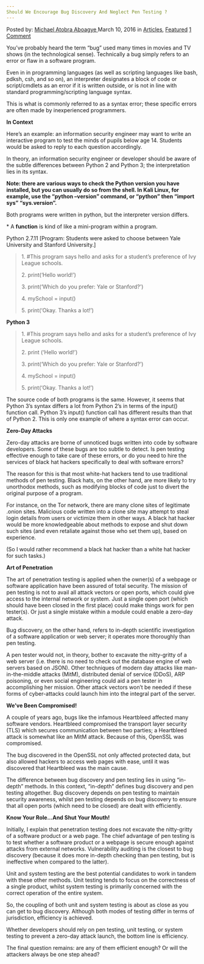 ```yaml
---
Should We Encourage Bug Discovery And Neglect Pen Testing ?
---
```

<article class="post-listing post-13413 post type-post status-publish format-standard has-post-thumbnail hentry category-deepdot-news tag-bug tag-discovery tag-encourage tag-neglect tag-pen tag-testing">
    <div class="post-inner">
    <p class="post-meta">
    <span>Posted by: <a href="https://www.deepdotweb.com/author/michaelatobraaboagye/" title="">Michael Atobra Aboagye </a></span>
    <span>March 10, 2016</span>
    <span>in <a href="https://www.deepdotweb.com/category/articles/" rel="category tag">Articles</a>, <a href="https://www.deepdotweb.com/category/deepdot-news/" rel="category tag">Featured</a></span>
    <span><a href="https://www.deepdotweb.com/2016/03/10/should-we-encourage-bug-discovery-and-neglect-pen-testing/#comments">1 Comment</a></span>
    </p>
    <div class="clear"></div>
    <div class="entry">
    <p>You’ve probably heard the term “bug” used many times in movies and TV shows (in the technological sense). Technically a bug simply refers to an error or flaw in a software program.</p>
    <p>Even in in programming languages (as well as scripting languages like bash, pdksh, csh, and so on), an interpreter designates a block of code or script/cmdlets as an error if it is written outside, or is not in line with standard programming/scripting language syntax.</p>
    <p>This is what is commonly referred to as a syntax error; these specific errors are often made by inexperienced programmers.</p>
    <p><strong>In Context</strong></p>
    <p>Here’s an example: an information security engineer may want to write an interactive program to test the minds of pupils below age 14. Students would be asked to reply to each question accordingly.</p>
    <p>In theory, an information security engineer or developer should be aware of the subtle differences between Python 2 and Python 3; the interpretation lies in its syntax.</p>
    <p><strong>Note: there are various ways to check the Python version you have installed, but you can usually do so from the shell. In Kali Linux, for example, use the “python –version” command, or “python” then “import sys” “sys.version”.</strong></p>
    <p>Both programs were written in python, but the interpreter version differs.</p>
    <p>* A <strong>function</strong> is kind of like a mini-program within a program.</p>
    <p>Python 2.7.11 [Program: Students were asked to choose between Yale University and Stanford University.]
    <blockquote><p>1. #This program says hello and asks for a student&#8217;s preference of Ivy League schools.</p>
    <p>2. print(&#8216;Hello world!&#8217;)</p>
    <p>3. print(&#8216;Which do you prefer: Yale or Stanford?&#8217;)</p>
    <p>4. mySchool = input()</p>
    <p>5. print(&#8216;Okay. Thanks a lot!&#8217;)</p></blockquote>
    <p><strong>Python 3</strong></p>
    <blockquote><p>1. #This program says hello and asks for a student&#8217;s preference of Ivy League schools.</p>
    <p>2. print (&#8216;Hello world!&#8217;)</p>
    <p>3. print(&#8216;Which do you prefer: Yale or Stanford?&#8217;)</p>
    <p>4. mySchool = input()</p>
    <p>5. print(&#8216;Okay. Thanks a lot!&#8217;)</p></blockquote>
    <p>The source code of both programs is the same. However, it seems that Python 3&#8217;s syntax differs a lot from Python 2&#8217;s in terms of the input() function call. Python 3&#8217;s input() function call has different results than that of Python 2. This is only one example of where a syntax error can occur.</p>
    <p><strong>Zero-Day Attacks</strong></p>
    <p>Zero-day attacks are borne of unnoticed bugs written into code by software developers. Some of these bugs are too subtle to detect. Is pen testing effective enough to take care of these errors, or do you need to hire the services of black hat hackers specifically to deal with software errors?</p>
    <p>The reason for this is that most white-hat hackers tend to use traditional methods of pen testing. Black hats, on the other hand, are more likely to try unorthodox methods, such as modifying blocks of code just to divert the original purpose of a program.</p>
    <p>For instance, on the Tor network, there are many clone sites of legitimate .onion sites. Malicious code written into a clone site may attempt to steal login details from users or victimize them in other ways. A black hat hacker would be more knowledgeable about methods to expose and shut down such sites (and even retaliate against those who set them up), based on experience.</p>
    <p>(So I would rather recommend a black hat hacker than a white hat hacker for such tasks.)</p>
    <p><strong>Art of Penetration</strong></p>
    <p>The art of penetration testing is applied when the owner(s) of a webpage or software application have been assured of total security. The mission of pen testing is not to avail all attack vectors or open ports, which could give access to the internal network or system. Just a single open port (which should have been closed in the first place) could make things work for pen tester(s). Or just a single mistake within a module could enable a zero-day attack.</p>
    <p>Bug discovery, on the other hand, refers to in-depth scientific investigation of a software application or web server; it operates more thoroughly than pen testing.</p>
    <p>A pen tester would not, in theory, bother to excavate the nitty-gritty of a web server (i.e. there is no need to check out the database engine of web servers based on JSON). Other techniques of modern day attacks like man-in-the-middle attacks (MitM), distributed denial of service (DDoS), ARP poisoning, or even social engineering could aid a pen tester in accomplishing her mission. Other attack vectors won&#8217;t be needed if these forms of cyber-attacks could launch him into the integral part of the server.</p>
    <p><strong>We&#8217;ve Been Compromised!</strong></p>
    <p>A couple of years ago, bugs like the infamous Heartbleed affected many software vendors. Heartbleed compromised the transport layer security (TLS) which secures communication between two parties; a Heartbleed attack is somewhat like an MitM attack. Because of this, OpenSSL was compromised.</p>
    <p>The bug discovered in the OpenSSL not only affected protected data, but also allowed hackers to access web pages with ease, until it was discovered that Heartbleed was the main cause.</p>
    <p>The difference between bug discovery and pen testing lies in using &#8220;in-depth&#8221; methods. In this context, &#8220;in-depth&#8221; defines bug discovery and pen testing altogether. Bug discovery depends on pen testing to maintain security awareness, whilst pen testing depends on bug discovery to ensure that all open ports (which need to be closed) are dealt with efficiently.</p>
    <p><strong>Know Your Role&#8230;And Shut Your Mouth!</strong></p>
    <p>Initially, I explain that penetration testing does not excavate the nitty-gritty of a software product or a web page. The chief advantage of pen testing is to test whether a software product or a webpage is secure enough against attacks from external networks. Vulnerability auditing is the closest to bug discovery (because it does more in-depth checking than pen testing, but is ineffective when compared to the latter).</p>
    <p>Unit and system testing are the best potential candidates to work in tandem with these other methods. Unit testing tends to focus on the correctness of a single product, whilst system testing is primarily concerned with the correct operation of the entire system.</p>
    <p>So, the coupling of both unit and system testing is about as close as you can get to bug discovery. Although both modes of testing differ in terms of jurisdiction, efficiency is achieved.</p>
    <p>Whether developers should rely on pen testing, unit testing, or system testing to prevent a zero-day attack launch, the bottom line is efficiency.</p>
    <p>The final question remains: are any of them efficient enough? Or will the attackers always be one step ahead?</p>
    <p>&nbsp;</p>
    </div>
    <span style="display:none"><a href="https://www.deepdotweb.com/tag/bug/" rel="tag">bug</a> <a href="https://www.deepdotweb.com/tag/discovery/" rel="tag">discovery</a> <a href="https://www.deepdotweb.com/tag/encourage/" rel="tag">encourage</a> <a href="https://www.deepdotweb.com/tag/neglect/" rel="tag">neglect</a> <a href="https://www.deepdotweb.com/tag/pen/" rel="tag">pen</a> <a href="https://www.deepdotweb.com/tag/testing/" rel="tag">testing</a></span> <span style="display:none" class="updated">2016-03-10</span>
    <div style="display:none" class="vcard author" itemprop="author" itemscope itemtype="http://schema.org/Person"><strong class="fn" itemprop="name"><a href="https://www.deepdotweb.com/author/michaelatobraaboagye/" title="Posts by Michael Atobra Aboagye" rel="author">Michael Atobra Aboagye</a></strong></div>
    </div>
</article>


